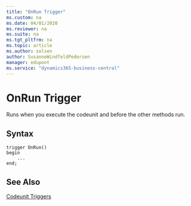 ```yaml
---
title: "OnRun Trigger"
ms.custom: na
ms.date: 04/01/2020
ms.reviewer: na
ms.suite: na
ms.tgt_pltfrm: na
ms.topic: article
ms.author: solsen
author: SusanneWindfeldPedersen
manager: edupont
ms.service: "dynamics365-business-central"
---
```



# OnRun Trigger
Runs when you execute the codeunit and before the other methods run.

## Syntax
```
trigger OnRun()
begin
    ...
end;
```

## See Also  
[Codeunit Triggers](devenv-codeunit-triggers.md)   
